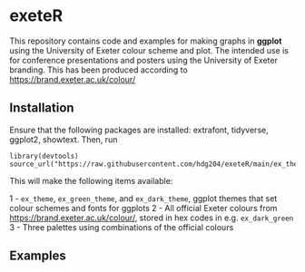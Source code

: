 # exeteR

This repository contains code and examples for making graphs in **ggplot** using the University of Exeter colour scheme and plot. The intended use is for conference presentations and posters using the University of Exeter branding. This has been produced according to https://brand.exeter.ac.uk/colour/

## Installation

Ensure that the following packages are installed: extrafont, tidyverse, ggplot2, showtext. Then, run

```
library(devtools)
source_url("https://raw.githubusercontent.com/hdg204/exeteR/main/ex_theme.R")
```
This will make the following items available:

1 - ```ex_theme```, ```ex_green_theme```, and ```ex_dark_theme```, ggplot themes that set colour schemes and fonts for ggplots
2 - All official Exeter colours from https://brand.exeter.ac.uk/colour/, stored in hex codes in e.g. ```ex_dark_green```
3 - Three palettes using combinations of the official colours

## Examples
